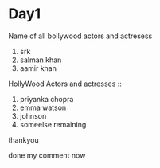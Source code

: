 # Day1

Name of all bollywood actors and actresess
1. srk
2. salman khan
3. aamir khan
 
HollyWood Actors and actresses  ::
 1.  priyanka chopra
 2.  emma watson
 3.  johnson
 4.  someelse remaining
 
 thankyou

done my comment now

